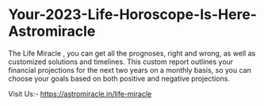 # Your-2023-Life-Horoscope-Is-Here-Astromiracle
The Life Miracle , you can get all the prognoses, right and wrong, as well as customized solutions and timelines. This custom report outlines your financial projections for the next two years on a monthly basis, so you can choose your goals based on both positive and negative projections.

Visit Us:- https://astromiracle.in/life-miracle
